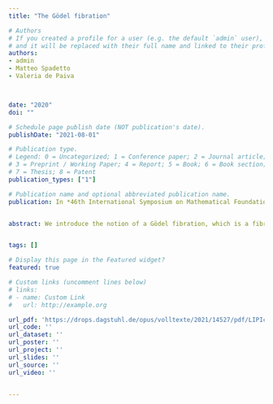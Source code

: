 ```yaml
---
title: "The Gödel fibration"

# Authors
# If you created a profile for a user (e.g. the default `admin` user), write the username (folder name) here 
# and it will be replaced with their full name and linked to their profile.
authors:
- admin
- Matteo Spadetto
- Valeria de Paiva



date: "2020"
doi: ""

# Schedule page publish date (NOT publication's date).
publishDate: "2021-08-01"

# Publication type.
# Legend: 0 = Uncategorized; 1 = Conference paper; 2 = Journal article;
# 3 = Preprint / Working Paper; 4 = Report; 5 = Book; 6 = Book section;
# 7 = Thesis; 8 = Patent
publication_types: ["1"]

# Publication name and optional abbreviated publication name.
publication: In *46th International Symposium on Mathematical Foundations of Computer Science (MFCS 2021)*


abstract: We introduce the notion of a Gödel fibration, which is a fibration categorically embodying both the logical principles of traditional Skolemization (we can exchange the order of quantifiers paying the price of a functional) and the existence of a prenex normal form presentation for every logical formula.Building up from Hofstra's earlier fibrational characterization of de Paiva's categorical Dialectica construction, we show that a fibration is an instance of the Dialectica construction if and only if it is a Gödel fibration. his result establishes an intrinsic presentation of the Dialectica fibration, contributing to the understanding of the Dialectica construction itself and of its properties from a logical perspective.


tags: []

# Display this page in the Featured widget?
featured: true

# Custom links (uncomment lines below)
# links:
# - name: Custom Link
#   url: http://example.org

url_pdf: 'https://drops.dagstuhl.de/opus/volltexte/2021/14527/pdf/LIPIcs-MFCS-2021-87.pdf'
url_code: ''
url_dataset: ''
url_poster: ''
url_project: ''
url_slides: ''
url_source: ''
url_video: ''


---
```



